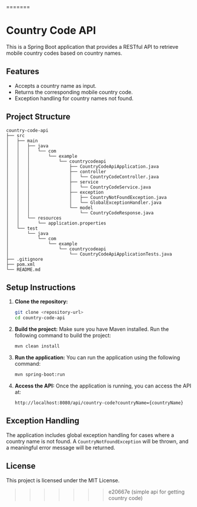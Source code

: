 =======
# Country Code API

This is a Spring Boot application that provides a RESTful API to retrieve mobile country codes based on country names.

## Features

- Accepts a country name as input.
- Returns the corresponding mobile country code.
- Exception handling for country names not found.

## Project Structure

```
country-code-api
├── src
│   ├── main
│   │   ├── java
│   │   │   └── com
│   │   │       └── example
│   │   │           └── countrycodeapi
│   │   │               ├── CountryCodeApiApplication.java
│   │   │               ├── controller
│   │   │               │   └── CountryCodeController.java
│   │   │               ├── service
│   │   │               │   └── CountryCodeService.java
│   │   │               ├── exception
│   │   │               │   ├── CountryNotFoundException.java
│   │   │               │   └── GlobalExceptionHandler.java
│   │   │               └── model
│   │   │                   └── CountryCodeResponse.java
│   │   └── resources
│   │       └── application.properties
│   └── test
│       └── java
│           └── com
│               └── example
│                   └── countrycodeapi
│                       └── CountryCodeApiApplicationTests.java
├── .gitignore
├── pom.xml
└── README.md
```

## Setup Instructions

1. **Clone the repository:**
   ```bash
   git clone <repository-url>
   cd country-code-api
   ```

2. **Build the project:**
   Make sure you have Maven installed. Run the following command to build the project:
   ```bash
   mvn clean install
   ```

3. **Run the application:**
   You can run the application using the following command:
   ```bash
   mvn spring-boot:run
   ```

4. **Access the API:**
   Once the application is running, you can access the API at:
   ```
   http://localhost:8080/api/country-code?countryName={countryName}
   ```

## Exception Handling

The application includes global exception handling for cases where a country name is not found. A `CountryNotFoundException` will be thrown, and a meaningful error message will be returned.

## License

This project is licensed under the MIT License.
>>>>>>> e20667e (simple api for getting country code)
